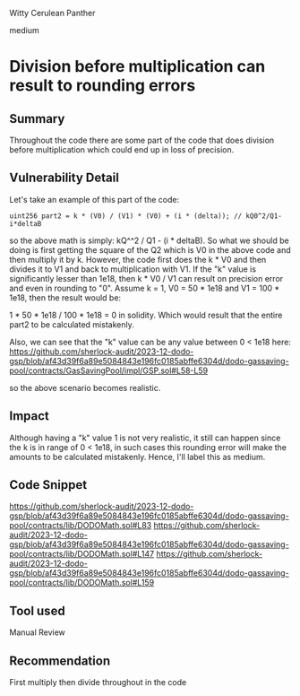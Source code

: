 Witty Cerulean Panther

medium

# Division before multiplication can result to rounding errors

## Summary
Throughout the code there are some part of the code that does division before multiplication which could end up in loss of precision. 
## Vulnerability Detail
Let's take an example of this part of the code:
```solidity
uint256 part2 = k * (V0) / (V1) * (V0) + (i * (delta)); // kQ0^2/Q1-i*deltaB
```
so the above math is simply:
kQ^^2 / Q1 - (i * deltaB). So what we should be doing is first getting the square of the Q2 which is V0 in the above code and then multiply it by k. However, the code first does the k * V0 and then divides it to V1 and back to multiplication with V1. If the "k" value is significantly lesser than 1e18, then k * V0 / V1 can result on precision error and even in rounding to "0". 
Assume k = 1, V0 = 50 * 1e18 and V1 = 100 * 1e18, then the result would be:

1 * 50 * 1e18 / 100 * 1e18 = 0 in solidity. Which would result that the entire part2 to be calculated mistakenly. 

Also, we can see that the "k" value can be any value between 0 < 1e18 here:
https://github.com/sherlock-audit/2023-12-dodo-gsp/blob/af43d39f6a89e5084843e196fc0185abffe6304d/dodo-gassaving-pool/contracts/GasSavingPool/impl/GSP.sol#L58-L59

so the above scenario becomes realistic.
## Impact
Although having a "k" value 1 is not very realistic, it still can happen since the k is in range of 0 < 1e18, in such cases this rounding error will make the amounts to be calculated mistakenly. Hence, I'll label this as medium.
## Code Snippet
https://github.com/sherlock-audit/2023-12-dodo-gsp/blob/af43d39f6a89e5084843e196fc0185abffe6304d/dodo-gassaving-pool/contracts/lib/DODOMath.sol#L83
https://github.com/sherlock-audit/2023-12-dodo-gsp/blob/af43d39f6a89e5084843e196fc0185abffe6304d/dodo-gassaving-pool/contracts/lib/DODOMath.sol#L147
https://github.com/sherlock-audit/2023-12-dodo-gsp/blob/af43d39f6a89e5084843e196fc0185abffe6304d/dodo-gassaving-pool/contracts/lib/DODOMath.sol#L159
## Tool used

Manual Review

## Recommendation
First multiply then divide throughout in the code